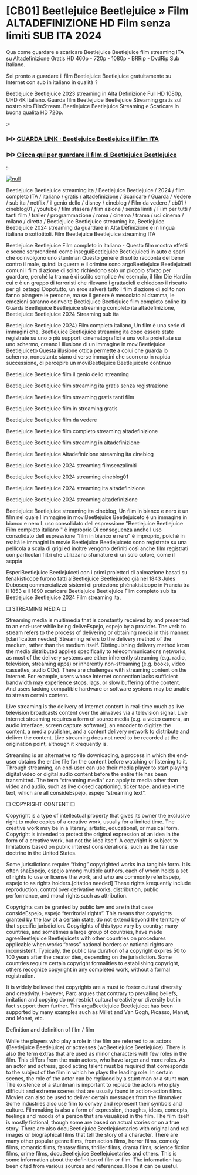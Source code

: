 # [CB01] Beetlejuice Beetlejuice » Film ALTADEFINIZIONE HD Film senza limiti SUB ITA 2024


Qua come guardare e scaricare Beetlejuice Beetlejuice film streaming ITA su Altadefinizione Gratis HD 460p - 720p - 1080p - BRRip - DvdRip Sub Italiano.

Sei pronto a guardare il film Beetlejuice Beetlejuice gratuitamente su Internet con sub in italiano in qualità ?

Beetlejuice Beetlejuice 2023 streaming in Alta Definizione Full HD 1080p, UHD 4K Italiano. Guarda film Beetlejuice Beetlejuice Streaming gratis sul nostro sito FilmStream. Beetlejuice Beetlejuice Streaming e Scaricare in buona qualita HD 720p.

:-

### ᐅᐅ [GUARDA LINK : Beetlejuice Beetlejuice il Film ITA](https://t.co/ZWxdaPnjEN)

### ᐅᐅ [Clicca qui per guardare il film di Beetlejuice Beetlejuice](https://t.co/ZWxdaPnjEN)

:-

[![null](https://static.wixstatic.com/media/855a25_043b5abeb4ae4d35ac003198e7fe56ed~mv2.gif)](https://t.co/ZWxdaPnjEN)

Beetlejuice Beetlejuice streaming ita / Beetlejuice Beetlejuice / 2024 / film completo ITA / italiano / gratis / altadefinizione / Scaricare / Guarda / Vedere / sub ita / netflix / il genio dello / disney / cineblog / Film da vedere / cb01 / cineblog01 / youtube / film stasera / film azione / senza limiti / Film per tutti / tanti film / trailer / programmazione / roma / cinema / trama / uci cinema / milano / diretta / Beetlejuice Beetlejuice streaming ita, Beetlejuice Beetlejuice 2024 streaming da guardare in Alta Definizione e in lingua italiana o sottotitoli. Film Beetlejuice Beetlejuice streaming ITA

Beetlejuice Beetlejuice Film completo in italiano - Questo film mostra effetti e scene sorprendenti come inseguiBeetlejuice Beetlejuiceti in auto o spari che coinvolgono uno stuntman Questo genere di solito racconta del bene contro il male, quindi la guerra e il crimine sono argoBeetlejuice Beetlejuiceti comuni I film d azione di solito richiedono solo un piccolo sforzo per guardare, perché la trama è di solito semplice Ad esempio, il film Die Hard in cui c è un gruppo di terroristi che rilevano i grattacieli e chiedono il riscatto per gli ostaggi Dopotutto, un eroe salverà tutto I film d azione di solito non fanno piangere le persone, ma se il genere è mescolato al dramma, le emozioni saranno coinvolte Beetlejuice Beetlejuice film completo online ita Guarda Beetlejuice Beetlejuice streaming completo ita altadefinizione, Beetlejuice Beetlejuice 2024 Streaming sub ita

Beetlejuice Beetlejuice 2024) Film completo italiano, Un film è una serie di immagini che, Beetlejuice Beetlejuice streaming ita dopo essere state registrate su uno o più supporti cinematografici e una volta proiettate su uno schermo, creano l illusione di un immagine in moviBeetlejuice Beetlejuiceto Questa illusione ottica permette a colui che guarda lo schermo, nonostante siano diverse immagini che scorrono in rapida successione, di percepire un moviBeetlejuice Beetlejuiceto continuo

Beetlejuice Beetlejuice film il genio dello streaming

Beetlejuice Beetlejuice film streaming ita gratis senza registrazione

Beetlejuice Beetlejuice film streaming gratis tanti film

Beetlejuice Beetlejuice film in streaming gratis

Beetlejuice Beetlejuice film da vedere

Beetlejuice Beetlejuice film completo streaming altadefinizione

Beetlejuice Beetlejuice film streaming in altadefinizione

Beetlejuice Beetlejuice Altadefinizione streaming ita cineblog

Beetlejuice Beetlejuice 2024 streaming filmsenzalimiti

Beetlejuice Beetlejuice 2024 streaming cineblog01

Beetlejuice Beetlejuice 2024 streaming ita altadefinizione

Beetlejuice Beetlejuice 2024 streaming altadefinizione

Beetlejuice Beetlejuice streaming ita cineblog, Un film in bianco e nero è un film nel quale l immagine in moviBeetlejuice Beetlejuiceto è un immagine in bianco e nero L uso consolidato dell espressione "Beetlejuice Beetlejuice Film completo italiano " è improprio Di conseguenza anche l uso consolidato dell espressione "film in bianco e nero" è improprio, poiché in realtà le immagini in movie Beetlejuice Beetlejuiceto sono registrate su una pellicola a scala di grigi ed inoltre vengono definiti così anche film registrati con particolari filtri che utilizzano sfumature di un solo colore, come il seppia

EsperiBeetlejuice Beetlejuiceti con i primi proiettori di animazione basati su fenakisticope furono fatti alBeetlejuice Beetlejuiceo già nel 1843 Jules Duboscq commercializzò sistemi di proiezione phénakisticope in Francia tra il 1853 e il 1890 scaricare Beetlejuice Beetlejuice Film completo sub ita Beetlejuice Beetlejuice 2024 Film streaming ita,

❏ STREAMING MEDIA ❏

Streaming media is multimedia that is constantly received by and presented to an end-user while being deliveEspejo, espejo by a provider. The verb to stream refers to the process of delivering or obtaining media in this manner.[clarification needed] Streaming refers to the delivery method of the medium, rather than the medium itself. Distinguishing delivery method krom the media distributed applies specifically to telecommunications networks, as most of the delivery systems are either inherently streaming (e.g. radio, television, streaming apps) or inherently non-streaming (e.g. books, video cassettes, audio CDs). There are challenges with streaming content on the Internet. For example, users whose Internet connection lacks sufficient bandwidth may experience stops, lags, or slow buffering of the content. And users lacking compatible hardware or software systems may be unable to stream certain content.

Live streaming is the delivery of Internet content in real-time much as live television broadcasts content over the airwaves via a television signal. Live internet streaming requires a form of source media (e.g. a video camera, an audio interface, screen capture software), an encoder to digitize the content, a media publisher, and a content delivery network to distribute and deliver the content. Live streaming does not need to be recorded at the origination point, although it krequently is.

Streaming is an alternative to file downloading, a process in which the end-user obtains the entire file for the content before watching or listening to it. Through streaming, an end-user can use their media player to start playing digital video or digital audio content before the entire file has been transmitted. The term “streaming media” can apply to media other than video and audio, such as live closed captioning, ticker tape, and real-time text, which are all consideEspejo, espejo “streaming text”.

❏ COPYRIGHT CONTENT ❏

Copyright is a type of intellectual property that gives its owner the exclusive right to make copies of a creative work, usually for a limited time. The creative work may be in a literary, artistic, educational, or musical form. Copyright is intended to protect the original expression of an idea in the form of a creative work, but not the idea itself. A copyright is subject to limitations based on public interest considerations, such as the fair use doctrine in the United States.

Some jurisdictions require “fixing” copyrighted works in a tangible form. It is often shaEspejo, espejo among multiple authors, each of whom holds a set of rights to use or license the work, and who are commonly referEspejo, espejo to as rights holders.[citation needed] These rights krequently include reproduction, control over derivative works, distribution, public performance, and moral rights such as attribution.

Copyrights can be granted by public law and are in that case consideEspejo, espejo “territorial rights”. This means that copyrights granted by the law of a certain state, do not extend beyond the territory of that specific jurisdiction. Copyrights of this type vary by country; many countries, and sometimes a large group of countries, have made agreeBeetlejuice Beetlejuicets with other countries on procedures applicable when works “cross” national borders or national rights are inconsistent. Typically, the public law duration of a copyright expires 50 to 100 years after the creator dies, depending on the jurisdiction. Some countries require certain copyright formalities to establishing copyright, others recognize copyright in any completed work, without a formal registration.

It is widely believed that copyrights are a must to foster cultural diversity and creativity. However, Parc argues that contrary to prevailing beliefs, imitation and copying do not restrict cultural creativity or diversity but in fact support them further. This arguBeetlejuice Beetlejuicet has been supported by many examples such as Millet and Van Gogh, Picasso, Manet, and Monet, etc.

Definition and definition of film / film

While the players who play a role in the film are referred to as actors (Beetlejuice Beetlejuice) or actresses (woBeetlejuice Beetlejuice). There is also the term extras that are used as minor characters with few roles in the film. This differs from the main actors, who have larger and more roles. As an actor and actress, good acting talent must be required that corresponds to the subject of the film in which he plays the leading role. In certain scenes, the role of the actor can be replaced by a stunt man or a stunt man. The existence of a stuntman is important to replace the actors who play difficult and extreme scenes that are usually found in action-action films. Movies can also be used to deliver certain messages from the filmmaker. Some industries also use film to convey and represent their symbols and culture. Filmmaking is also a form of expression, thoughts, ideas, concepts, feelings and moods of a person that are visualized in the film. The film itself is mostly fictional, though some are based on actual stories or on a true story. There are also docuBeetlejuice Beetlejuicetaries with original and real images or biographical films that tell the story of a character. There are many other popular genre films, from action films, horror films, comedy films, romantic films, fantasy films, thriller films, drama films, science fiction films, crime films, docuBeetlejuice Beetlejuicetaries and others. This is some information about the definition of film or film. The information has been cited from various sources and references. Hope it can be useful.
